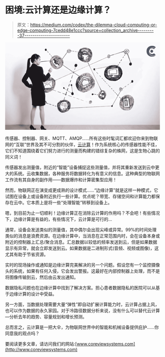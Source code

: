 # 困境:云计算还是边缘计算？

> 原文：<https://medium.com/codex/the-dilemma-cloud-computing-or-edge-computing-7cedd48e1ccc?source=collection_archive---------37----------------------->

![](img/e44443bffa49cf32f6c4270be55cd82b.png)

传感器、控制器、网关、MQTT、AMQP……所有这些时髦词汇都欢迎你来到物联网的“互联”世界及其不可分割的伙伴，[云计算](https://coreviewsystems.com/a-definitive-guide-to-scalability-and-elasticity-in-cloud-computing/)！作为系统核心的传感器性能不佳，它们不知道围绕着它们努力进行的测量而构建的错综复杂的蛛网，这是生物心跳的同义词！

传感器发出测量值，附近的“智能”设备捕捉这些测量值，并将其重新发送到云中更大的系统。云收集数据，各种服务将数据转化为有意义的信息。这种典型的物联网工作流有其自身的副作用——数据爆炸和计算密集型应用！

然而，物联网正在演变成更成熟的设计模式……“边缘计算”就是这样一种模式，它试图在设备上或设备附近执行一些计算。优点呢？带宽、存储空间和计算能力都保存在云中。它本质上是将一些“处理智能”转移到设备上。

嗯，到目前为止一切顺利！边缘计算正在消除云计算的作用吗？不会吧！有些情况下，边缘计算是有益的，有些情况下，云计算是可行的…

通常，设备会发送类似的测量值，其中偶尔会出现尖峰或异常。99%的时间处理类似的消息是浪费资源。在边缘计算中，当消息在正常范围内时，会在设备本身或附近的控制器上汇总/聚合消息。汇总数据以较低的频率发送到云，但是如果数据显示有异常，就会立即发送到云。如果数据是二进制形式(音频、视频或图像)，这尤其有助于节省资源。

实时的现场操作或通知是边缘计算完美解决的另一个问题。假设您有一个监控摄像头的系统，如果有任何入侵，它会发出警报。这最好在内部控制器上处理，而不是将图像传输到云，然后由云发出通知。

数据隐私问题也在边缘计算中找到了解决方案。担心患者数据隐私的医院可以从基于边缘计算的设计中受益。

另一方面，当数据处理需要大量“弹性”即自动扩展计算能力时，云计算占据上风，也可以作为数据的永久家园。对于冷路径数据分析来说，没有什么可以替代云计算—分析去年的趋势、容量规划和增长预测。

总而言之，云计算是一把大伞，为物联网世界中的智能和机械设备提供庇护……你同意我的观点吗？

要阅读更多文章，请访问我们的网站:[www.coreviewsystems.com](http://www.coreviewsystems.com)